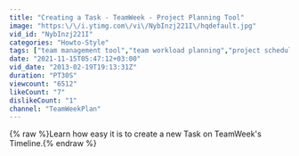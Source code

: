 ```yaml
---
title: "Creating a Task - TeamWeek - Project Planning Tool"
image: "https:\/\/i.ytimg.com\/vi\/NybInzj221I\/hqdefault.jpg"
vid_id: "NybInzj221I"
categories: "Howto-Style"
tags: ["team management tool","team workload planning","project scheduling tool"]
date: "2021-11-15T05:47:12+03:00"
vid_date: "2013-02-19T19:13:31Z"
duration: "PT30S"
viewcount: "6512"
likeCount: "7"
dislikeCount: "1"
channel: "TeamWeekPlan"
---
```

{% raw %}Learn how easy it is to create a new Task on TeamWeek's Timeline.{% endraw %}
